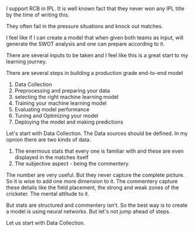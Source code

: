 I support RCB in IPL. It is well known fact that they never won any IPL title by the time of writing this.

They often fail in the pressure situations and knock out matches. 

I feel like if I can create a model that when given both teams as input, will generate the SWOT analysis and one can prepare according to it.

There are several inputs to be taken and I feel like this is a great start to my learning journey.

There are several steps in building a production grade end-to-end model
1. Data Collection
2. Preprocessing and preparing your data
3. selecting the right machine learning model
4. Training your machine learning model
5. Evaluating model performance
6. Tuning and Optimizing your model
7. Deploying the model and making predictions

Let's start with Data Collection. The Data sources should be defined. In my opnion there are two kinds of data. 
1. The enermous stats that every one is familiar with and these are even displayed in the matches itself
2. The subjective aspect - being the commentery.

The number are very useful. But they never capture the complete picture. So it is wise to add one more dimension to it.
The commentery capture these details like the field placement, the strong and weak zones of the cricketer. The mental attitude to it. 

But stats are structured and commentery isn't. So the best way is to create a model is using neural networks. But let's not jump ahead of steps.

Let us start with Data Collection. 
